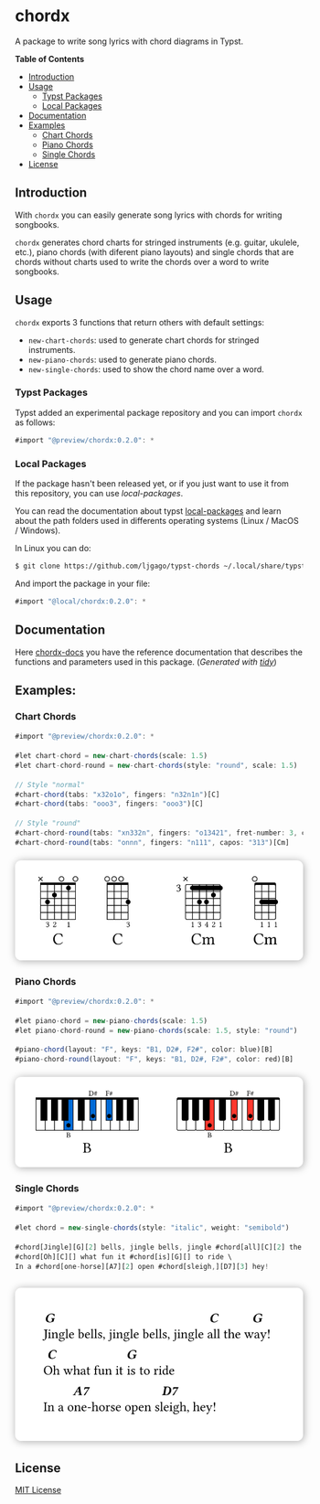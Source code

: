# chordx

A package to write song lyrics with chord diagrams in Typst.

**Table of Contents**

- [Introduction](#introduction)
- [Usage](#usage)
  - [Typst Packages](#typst-packages)
  - [Local Packages](#local-packages)
- [Documentation](#documentation)
- [Examples](#examples)
  - [Chart Chords](#chart-chords)
  - [Piano Chords](#piano-chords)
  - [Single Chords](#single-chords)
- [License](#license)

## Introduction

With `chordx` you can easily generate song lyrics with chords for writing songbooks.

`chordx` generates chord charts for stringed instruments (e.g. guitar, ukulele, etc.), piano chords (with diferent piano layouts) and single chords that are chords without charts used to write the chords over a word to write songbooks.

## Usage

`chordx` exports 3 functions that return others with default settings:

- `new-chart-chords`: used to generate chart chords for stringed instruments.
- `new-piano-chords`: used to generate piano chords.
- `new-single-chords`: used to show the chord name over a word.

### Typst Packages

Typst added an experimental package repository and you can import `chordx` as follows:

```js
#import "@preview/chordx:0.2.0": *
```

### Local Packages

If the package hasn't been released yet, or if you just want to use it from this repository, you can use _*local-packages*_.

You can read the documentation about typst [local-packages]("https://github.com/typst/packages#local-packages") and learn about the path folders used in differents operating systems (Linux / MacOS / Windows).

In Linux you can do:

```sh
$ git clone https://github.com/ljgago/typst-chords ~/.local/share/typst/packages/local/chordx/0.2.0
```

And import the package in your file:

```js
#import "@local/chordx:0.2.0": *
```

## Documentation

Here [chordx-docs](https://github.com/ljgago/typst-chords/blob/main/docs/chordx-docs.pdf) you have the reference documentation that describes the functions and parameters used in this package. (_Generated with [tidy](https://github.com/Mc-Zen/tidy)_)



## Examples:

### Chart Chords

```js
#import "@preview/chordx:0.2.0": *

#let chart-chord = new-chart-chords(scale: 1.5)
#let chart-chord-round = new-chart-chords(style: "round", scale: 1.5)

// Style "normal"
#chart-chord(tabs: "x32o1o", fingers: "n32n1n")[C]
#chart-chord(tabs: "ooo3", fingers: "ooo3")[C]

// Style "round"
#chart-chord-round(tabs: "xn332n", fingers: "o13421", fret-number: 3, capos: "115")[Cm]
#chart-chord-round(tabs: "onnn", fingers: "n111", capos: "313")[Cm]
```

<h3 align="center">
  <a href="https://github.com/ljgago/typst-chords/blob/main/examples/chart-chords.typ">
    <img
      alt="Graph Chord"
      src="https://raw.githubusercontent.com/ljgago/typst-chords/main/examples/chart-chords.svg"
      style="max-width: 100%; width: 450pt; padding: 10px 20px; box-shadow: 1pt 1pt 10pt 0pt #AAAAAA; border-radius: 8pt; box-sizing: border-box; background: white"
    >
  </a>
</h3>


### Piano Chords

```js
#import "@preview/chordx:0.2.0": *

#let piano-chord = new-piano-chords(scale: 1.5)
#let piano-chord-round = new-piano-chords(scale: 1.5, style: "round")

#piano-chord(layout: "F", keys: "B1, D2#, F2#", color: blue)[B]
#piano-chord-round(layout: "F", keys: "B1, D2#, F2#", color: red)[B]
```

<h3 align="center">
  <a href="https://github.com/ljgago/typst-chords/blob/main/examples/piano-chords.typ">
    <img
      alt="Graph Chord"
      src="https://raw.githubusercontent.com/ljgago/typst-chords/main/examples/piano-chords.svg"
      style="max-width: 100%; width: 450pt; padding: 10px 20px; box-shadow: 1pt 1pt 10pt 0pt #AAAAAA; border-radius: 8pt; box-sizing: border-box; background: white"
    >
  </a>
</h3>

### Single Chords

```js
#import "@preview/chordx:0.2.0": *

#let chord = new-single-chords(style: "italic", weight: "semibold")

#chord[Jingle][G][2] bells, jingle bells, jingle #chord[all][C][2] the #chord[way!][G][2] \
#chord[Oh][C][] what fun it #chord[is][G][] to ride \
In a #chord[one-horse][A7][2] open #chord[sleigh,][D7][3] hey!
```

<h2 align="center">
  <a href="https://github.com/ljgago/typst-chords/blob/main/examples/single-chords.typ">
    <img
      alt="Single Chord"
      src="https://raw.githubusercontent.com/ljgago/typst-chords/main/examples/single-chords.svg"
      style="max-width: 100%; width: 450pt; padding: 10px 20px; box-shadow: 1pt 1pt 10pt 0pt #AAAAAA; border-radius: 8pt; box-sizing: border-box; background: white"
    >
  </a>
</h2>

## License
[MIT License](./LICENSE)

